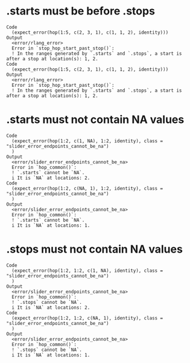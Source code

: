 # .starts must be before .stops

    Code
      (expect_error(hop(1:5, c(2, 3, 1), c(1, 1, 2), identity)))
    Output
      <error/rlang_error>
      Error in `stop_hop_start_past_stop()`:
      ! In the ranges generated by `.starts` and `.stops`, a start is after a stop at location(s): 1, 2.
    Code
      (expect_error(hop(1:5, c(2, 3, 1), c(1, 1, 2), identity)))
    Output
      <error/rlang_error>
      Error in `stop_hop_start_past_stop()`:
      ! In the ranges generated by `.starts` and `.stops`, a start is after a stop at location(s): 1, 2.

# .starts must not contain NA values

    Code
      (expect_error(hop(1:2, c(1, NA), 1:2, identity), class = "slider_error_endpoints_cannot_be_na")
      )
    Output
      <error/slider_error_endpoints_cannot_be_na>
      Error in `hop_common()`:
      ! `.starts` cannot be `NA`.
      i It is `NA` at locations: 2.
    Code
      (expect_error(hop(1:2, c(NA, 1), 1:2, identity), class = "slider_error_endpoints_cannot_be_na")
      )
    Output
      <error/slider_error_endpoints_cannot_be_na>
      Error in `hop_common()`:
      ! `.starts` cannot be `NA`.
      i It is `NA` at locations: 1.

# .stops must not contain NA values

    Code
      (expect_error(hop(1:2, 1:2, c(1, NA), identity), class = "slider_error_endpoints_cannot_be_na")
      )
    Output
      <error/slider_error_endpoints_cannot_be_na>
      Error in `hop_common()`:
      ! `.stops` cannot be `NA`.
      i It is `NA` at locations: 2.
    Code
      (expect_error(hop(1:2, 1:2, c(NA, 1), identity), class = "slider_error_endpoints_cannot_be_na")
      )
    Output
      <error/slider_error_endpoints_cannot_be_na>
      Error in `hop_common()`:
      ! `.stops` cannot be `NA`.
      i It is `NA` at locations: 1.

